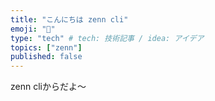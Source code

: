 ```yaml
---
title: "こんにちは zenn cli"
emoji: "🍣"
type: "tech" # tech: 技術記事 / idea: アイデア
topics: ["zenn"]
published: false
---
```


zenn cliからだよ～